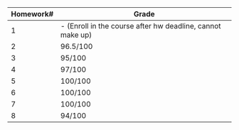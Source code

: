 | Homework# | Grade                                                   |
| --------- | ------------------------------------------------------- |
| 1         | - (Enroll in the course after hw deadline, cannot make up) |
| 2         | 96.5/100                                                |
| 3         | 95/100                                                  |
| 4         | 97/100                                                  |
| 5         | 100/100                                                 |
| 6         | 100/100                                                 |
| 7         | 100/100                                                 |
| 8         |        94/100                                                 |

